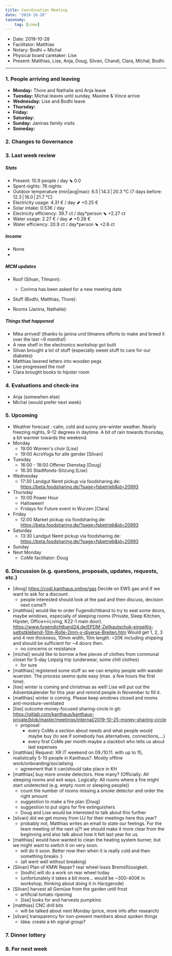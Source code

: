 ```yaml
---
title: Coordination Meeting
date: "2019-10-28"
taxonomy:
    tag: [come]
---
```


<!--
Hello facilitator/notary! Thank you for your services. Here is some advice for facilitating coordination meetings:
  - Prepare the meeting a bit beforehand (find out about evaluations, gas, electricity and water usages, waste collections, income, scheduled events). You can ask others to assist you.
  - Notify people 10 minutes before the meeting starts. (Watching the clock is not super fun, people will be grateful if you do it for them.)
  - Start at 10:00 sharp, or earlier if everyone is there. (Waiting is time-wasting, be a time-saver!)
  - If you don't want to take notes yourself ask someone else to take care of that. (This pad can easily be used to read from and write in simultaneously.)
  - Go through the ordered points in order, even if nothing has changed. (They are arranged to try and get the most relevant information to most people.)
  - Feel welcome to moderate conversation if off-topic or too detailed. (Are listeners interested? Are speakers satisfied? Can you identify a sub-group?)
  - Try to finish the meeting before 11:00. (There is always more to talk about and it's important for people to know that CoMes don't take forever.)
  - Leave the room once the meeting has ended. (This sends a clear signal to everyone else that they can also leave and get on with their day.)
  - Take care that the meeting minutes will be put to kanthaus.online. (If you don't know how to do it, ask someone to help you with it. But do it today!)
  - As soon as the minutes are online, empty the pad from all irrelevant things and get it ready for the next facilitator. (Only keep regular events such as CoMe, power hour, regular food pickups and such. Move the counter figures from 'last 7 days' to '7 days before that' and adjust the date to next week.)
  - Have fun!
-->
- Date: 2019-10-28
- Facilitator: Matthias
- Notary: Bodhi + Michal
- Physical board caretaker: Lise
- Present: Matthias, Lise, Anja, Doug, Silvan, Chandi, Clara, Michal, Bodhi

----
<!-- 0. Minute of silence -->

### 1. People arriving and leaving
- **Monday:** Thore and Nathalie and Anja leave
- **Tuesday:** Michal leaves until sunday, Maxime & Vince arrive
- **Wednesday:** Lise and Bodhi leave
- **Thursday:** 
- **Friday:** 
- **Saturday:** 
- **Sunday:** Janinas family visits
- **Someday:** 

### 2. Changes to Governance

### 3. Last week review

##### Stats
<!-- Read counters in heating room and append to water.csv and gas.csv in https://gitlab.com/kanthaus/kanthaus-public/tree/master/resourcesUsed, update the residence record (https://gitlab.com/kanthaus/kanthaus-private/blob/master/residenceRecord.csv) otherwise the script will complain -->
<!-- press the play button on https://gitlab.com/kanthaus/kanthaus-private/pipeline_schedules and it will print to #kanthaus-residence -->
- Present: 10.9 people / day ⬊  0.0
- Spent nights: 76 nights
- Outdoor temperature (min|avg|max): 6.5 | 14.3 | 20.3 °C (7 days before: 12.3 | 16.0 | 21.7 °C)
- Electricity usage: 4.31 € / day ⬈ +0.25 €
- Solar intake: 0.53€ / day
- Electricity efficiency: 39.7 ct / day*person ⬊ +2.27 ct
- Water usage: 2.27 € / day ⬈ +0.28 €
- Water efficiency: 20.9 ct / day*person ⬊ +2.6 ct

##### Income
<!-- Check the shoe in K20-0 and the donation box in the free shop in K22-0-3 -->
- None
- 
##### MCM updates
<!-- Project managers from tasks defined during the MCM should report about the current situation -->
- Roof (Silvan, Tilmann): 
    - Corinna has been asked for a new meeting date
   
- Stuff (Bodhi, Matthias, Thore):
  
- Rooms (Janina, Nathalie):
   

##### Things that happened
- Mika arrived! (thanks to janina und tilmanns efforts to make and breed it over the last ~9 months!)
- A new shelf in the electronics workshop got built
- Silvan brought a lot of stuff (especially sweet stuff to care for our diabetes)
- Matthias lasered letters into wooden pegs
- Lise progressed the roof
- Clara brought books to hipster room

### 4. Evaluations and check-ins
- Anja (somewhen else)
- Michal (would prefer next week)

### 5. Upcoming <!-- https://cloud.kanthaus.online/apps/calendar/ -->
- Weather forecast <!-- https://www.accuweather.com/en/de/wurzen/04808/weather-forecast/171287 -->: calm, cold and sunny pre-winter weather. Nearly freezing nights, 9-12 degrees in daytime. A bit of rain towards thursday, a bit warmer towards the weekend.
- Monday
    - 19:00 Women's choir [Lise]
    - 19:00 AcroYoga for alle gender [Silvan]
- Tuesday
    - 16:00 - 18:00 Offener Dienstag [Doug]
    - 16:30 Stadtfonds-Sitzung [Lise]
- Wednesday
    - 17:30 Landgut Nemt pickup via foodsharing.de: https://beta.foodsharing.de/?page=fsbetrieb&id=20993
- Thursday
    - 10:00 Power Hour
    - Halloween!
    - Fridays for Future event in Wurzen [Clara]
- Friday
    - 12:00 Market pickup via foodsharing.de: https://beta.foodsharing.de/?page=fsbetrieb&id=20993
- Saturday
    - 13:30 Landgut Nemt pickup via foodsharing.de: https://beta.foodsharing.de/?page=fsbetrieb&id=20993
- Sunday
- Next Monday
    - CoMe facilitator: Doug


### 6. Discussion (e.g. questions, proposals, updates, requests, etc.)
- [doug] https://codi.kanthaus.online/gas Decide on EWS gas and if we want to ask for a discount.
    - people interested should look at the pad and then discuss, decision next come?!
- [matthias] would like to order Fugendichtband to try to seal some doors, maybe windows, especially of sleeping rooms (Private, Sleep Kitchen, Hipster, Office<->Living, K22-1 main door). https://www.fugendichtband24.de/EPDM-Zellkautschuk-einseitig-selbstklebend-10m-Rolle-2mm-x-diverse-Breiten.htm Would get 1, 2, 3 and 4 mm thickness, 10mm width, 10m length. ~20€ including shipping and should be sufficient for ~4 doors then.
    - no concerns or resistance
- [michal] would like to borrow a few pieces of clothes from communal closet for 5-day Leipzig trip (underwear, some chill clothes)
    - for sure
- [matthias] registered some stuff so we can employ people with wandel wuerzen. The process seems quite easy (max. a few hours the first time).
- [lise] winter is coming and christmas as well! Lise will put out the Adventskalender for this year and remind people in November to fill it.
- [matthias] winter is coming. Please keep windows closed and rooms anti-moisture-ventilated
- [lise] outcome money-focused sharing-circle in git: https://gitlab.com/kanthaus/kanthaus-private/blob/master/meetings/internal/2019-10-25-money-sharing-circle
    - proposal:
        - every CoMe a section about needs and what people would maybe buy (to see if somebody has alternatives, connections,...)
        - every first CoMe per month maybe a slackbot who tells us about last expenses
- [matthias] Request: XR IT weekend on 09./10.11. with up to 15, realistically 5-10 people in Kanthaus?. Mostly offline work/onboarding/socialising
    - agreement that it can/should take place in KH
- [matthias] buy more smoke detectors. How many? (Officially: All sleeping rooms and exit ways. Logically: All rooms where a fire might start undetected (e.g. empty room or sleeping people))
    - count the number of rooms missing a smoke detector and order the right amount
    - suggestion to make a fire plan [Doug]
    - suggestion to put signs for fire extinguishers
    - Doug and Lise would be interested to talk about this further
- [silvan] did we get money from UJ for their meetings here this year?
    - probably not, Matthias writes an email to state our feelings. For the team meeting of the next uj?! we should make it more clear from the beginning and also talk about how it felt last year for us.
- [matthias] would have wanted to clean the heating system burner, but we might want to switch it on very soon.
    - will do it soon. Better now then when it is really cold and then something breaks :)
    - (all went well without breaking)
- [Silvan] Plan of KMW Repair? rear wheel loses Bremsflüssigkeit.
    - [bodhi] will do a work on rear wheel today
    - (unfortunately it takes a bit more... would be ~300-400€ in workshop, thinking about doing it in Harzgerode)
- [Silvan] harvest all Gemüse from the garden until frost
    - artificial tomato ripening
    - [lise] looks for and harvests pumpkins
- [matthias] CNC drill bits
    - will be talked about next Monday (price, more info after research)
- [silvan] transparency for non-present members about spoken things
    - Idea: create a kh signal group?

### 7. Dinner lottery
<!-- To be done on the physical board -->

### 8. For next week
